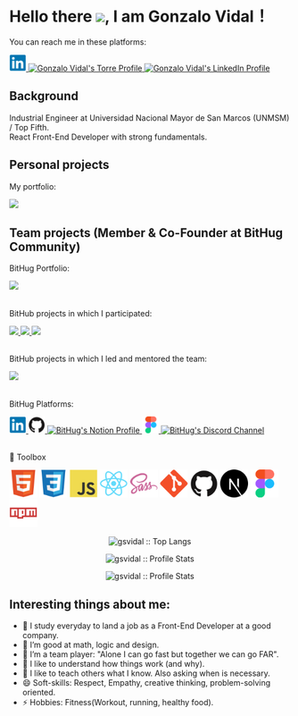# Hello there <img src="https://raw.githubusercontent.com/MartinHeinz/MartinHeinz/master/wave.gif" width="30px">, I am Gonzalo Vidal！

You can reach me in these platforms:

<a href="https://www.linkedin.com/in/gsvidal/">
    <img src="https://github.com/devicons/devicon/blob/master/icons/linkedin/linkedin-original.svg" alt="Gonzalo Vidal's LinkedIn Profile" height="30" width="30">
</a>
<a href="https://torre.co/en/gsvidal?s=loqGHPTaSq">
    <img src="https://i.postimg.cc/dt2PQ6h3/torre.png" alt="Gonzalo Vidal's Torre Profile" height="30" width="30">
</a>
<a href="https://www.instagram.com/gsvidal.web/">
    <img src="https://i.postimg.cc/0QMFT0g8/instagram.png" alt="Gonzalo Vidal's LinkedIn Profile" height="30" width="30">
</a>

## Background
Industrial Engineer at Universidad Nacional Mayor de San Marcos (UNMSM) / Top Fifth.\
React Front-End Developer with strong fundamentals.

## Personal projects
My portfolio: 

<a href="https://gsvidal.github.io">
  <img src="https://i.postimg.cc/R0ZtsZxq/Z7x9Riw.gif" width="50">
</a>

## Team projects (Member & Co-Founder at BitHug Community)

BitHug Portfolio:

<a href="https://git-hub.com">
  <img src="https://i.postimg.cc/Z51M9sQK/logo-2.png" width="50">
</a>
<br />
<br />

BitHub projects in which I participated:

<a href="https://bit-hug-learning.github.io/codacy-code-project/public/">
  <img src="https://i.postimg.cc/dQrCjkpQ/preview.png" width="200">
</a>
<a href="https://apikachu.bit-hug.com/">
  <img src="https://i.postimg.cc/mrKcQBSF/preview.png" width="200">
</a>
<a href="">
  <img src="https://i.postimg.cc/VsqSCy0d/bitblog-preview.png" width="200">
</a>
<br />
<br />

BitHub projects in which I led and mentored the team:

<a href="https://bit-hug-learning.github.io/blogr/public/">
  <img src="https://i.postimg.cc/DyStNhQz/preview.png" width="200">
</a>
<br />
<br />

BitHug Platforms:

<a href="https://www.linkedin.com/company/79645664/admin/">
    <img src="https://github.com/devicons/devicon/blob/master/icons/linkedin/linkedin-original.svg" alt="BitHug's LinkedIn Profile" height="30" width="30">
</a>
<a href="https://github.com/bit-hug-learning">
    <img src="https://github.com/devicons/devicon/blob/master/icons/github/github-original.svg" alt="BitHug's LinkedIn Profile" height="30" width="30">
</a>

<a href="https://www.notion.so/Bit-Hug-69996abb6855486f9140527aa6b39445">
    <img src="https://i.postimg.cc/GhjhrNXY/clipart1228054.png" alt="BitHug's Notion Profile" height="30" width="30">
</a>
<a href="https://www.figma.com/files/team/967853341486753922/BitHug?fuid=934829278020547580">
    <img src="https://github.com/devicons/devicon/blob/master/icons/figma/figma-original.svg" alt="BitHug's Figma Profile" height="30" width="30">
</a>
<a href="https://discord.com/invite/x37C3hrdAA">
    <img src="https://i.postimg.cc/5N5wbYSK/discord-logo-png-7617.png" alt="BitHug's Discord Channel" height="30" width="30">
</a>
<br />
<br />

🧰 Toolbox

<img src="https://github.com/devicons/devicon/blob/master/icons/html5/html5-original.svg" alt="html5 Logo" width="50" height="50"/> <img src="https://github.com/devicons/devicon/blob/master/icons/css3/css3-original.svg" alt="css3 Logo" width="50" height="50"/>
<img src="https://github.com/devicons/devicon/blob/master/icons/javascript/javascript-original.svg" alt="JavaScript Logo" width="50" height="50"/>
<img src="https://github.com/devicons/devicon/blob/master/icons/react/react-original.svg" alt="react Logo" width="50" height="50"/>
<img src="https://github.com/devicons/devicon/blob/master/icons/sass/sass-original.svg" alt="sass Logo" width="50" height="50"/>
<img src="https://github.com/devicons/devicon/blob/master/icons/git/git-original.svg" alt="git Logo" width="50" height="50"/>
<img src="https://github.com/devicons/devicon/blob/master/icons/github/github-original.svg" alt="github Logo" width="50" height="50"/>
<img src="https://github.com/devicons/devicon/blob/master/icons/nextjs/nextjs-original.svg" alt="nextjs Logo" width="50" height="50"/>
<img src="https://github.com/devicons/devicon/blob/master/icons/figma/figma-original.svg" alt="figma Logo" width="50" height="50"/>
<img src="https://github.com/devicons/devicon/blob/master/icons/npm/npm-original-wordmark.svg" alt="npm Logo" width="50" height="50"/>

<p align="center"><img src="https://github-readme-stats.vercel.app/api/top-langs/?username=gsvidal&langs_count=10&theme=outrun&layout=compact" alt="gsvidal :: Top Langs" /></p>

<p align="center"><img src="https://github-readme-stats.vercel.app/api?username=gsvidal&show_icons=true&theme=outrun" alt="gsvidal :: Profile Stats" /></p>

<p align="center"><img src="https://github-readme-streak-stats.herokuapp.com?user=gsvidal&theme=Javascript-dark&date_format=M%20j%5B%2C%20Y%5D&background=141439&fire=DD4919&dates=DD8181&ring=DD731E" alt="gsvidal :: Profile Stats" /></p>

## Interesting things about me:

- 🔭 I study everyday to land a job as a Front-End Developer at a good company.
- 🌱 I’m good at math, logic and design.
- 👯 I’m a team player: "Alone I can go fast but together we can go FAR".
- 🤔 I like to understand how things work (and why).
- 💬 I like to teach others what I know. Also asking when is necessary.
- 😄 Soft-skills: Respect, Empathy, creative thinking, problem-solving oriented.
- ⚡ Hobbies: Fitness(Workout, running, healthy food).

